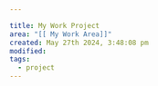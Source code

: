 ```yaml
---

title: My Work Project
area: "[[ My Work Area]]"
created: May 27th 2024, 3:48:08 pm
modified: 
tags:
  - project
---
```

